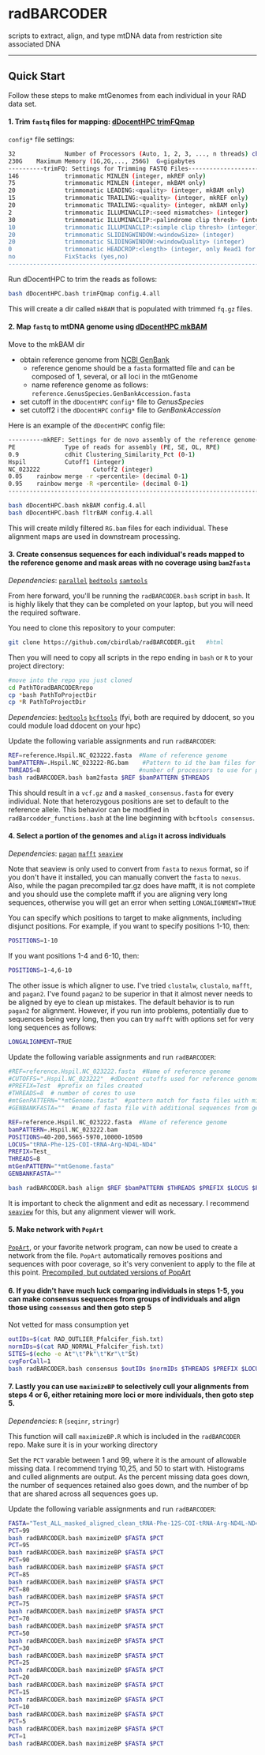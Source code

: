 # radBARCODER
scripts to extract, align, and type mtDNA data from restriction site associated DNA

---

## Quick Start

Follow these steps to make mtGenomes from each individual in your RAD data set.

#### 1. Trim `fastq` files for mapping: [dDocentHPC trimFQmap](https://github.com/cbirdlab/dDocentHPC)

`config*` file settings:
```bash
32              Number of Processors (Auto, 1, 2, 3, ..., n threads) cbirdq=40 normal=20
230G    Maximum Memory (1G,2G,..., 256G)  G=gigabytes
----------trimFQ: Settings for Trimming FASTQ Files---------------------------------------------------------------
146             trimmomatic MINLEN (integer, mkREF only)                                                Drop the read if it is below a specified l$
75              trimmomatic MINLEN (integer, mkBAM only)                                                Drop the read if it is below a specified l$
20              trimmomatic LEADING:<quality> (integer, mkBAM only)                             Specifies the minimum quality required to keep a b$
15              trimmomatic TRAILING:<quality> (integer, mkREF only)                    Specifies the minimum quality required to keep a base.
20              trimmomatic TRAILING:<quality> (integer, mkBAM only)                    Specifies the minimum quality required to keep a base.
2               trimmomatic ILLUMINACLIP:<seed mismatches> (integer)                    specifies the maximum mismatch count which will still allo$
30              trimmomatic ILLUMINACLIP:<palindrome clip thresh> (integer)             specifies how accurate the match between the two 'adapter $
10              trimmomatic ILLUMINACLIP:<simple clip thresh> (integer)                 specifies how accurate the match between any adapter etc. $
20              trimmomatic SLIDINGWINDOW:<windowSize> (integer)                                specifies the number of bases to average across
20              trimmomatic SLIDINGWINDOW:<windowQuality> (integer)                             specifies the average quality required.
0               trimmomatic HEADCROP:<length> (integer, only Read1 for ezRAD)   The number of bases to remove from the start of the read. 0 for dd$
no              FixStacks (yes,no)                                                           Demultiplexing with stacks$
------------------------------------------------------------------------------------------------------------------
```

Run dDocentHPC to trim the reads as follows:

```bash
bash dDocentHPC.bash trimFQmap config.4.all
```

This will create a dir called `mkBAM` that is populated with trimmed `fq.gz` files.


#### 2. Map `fastq` to mtDNA genome using [dDocentHPC mkBAM](https://github.com/cbirdlab/dDocentHPC)

Move to the mkBAM dir

* obtain reference genome from [NCBI GenBank](https://www.ncbi.nlm.nih.gov/genbank/)
  * reference genome should be a `fasta` formatted file and can be composed of 1, several, or all loci in the mtGenome
  * name reference genome as follows: `reference.GenusSpecies.GenBankAccession.fasta` 
* set cutoff in the `dDocentHPC` `config*` file to *_GenusSpecies_*
* set cutoff2 i the `dDocentHPC` `config*` file to *_GenBankAccession_*

Here is an example of the `dDocentHPC` config file:

```bash
----------mkREF: Settings for de novo assembly of the reference genome--------------------------------------------
PE              Type of reads for assembly (PE, SE, OL, RPE)                                    PE=ddRAD & ezRAD pairedend, non-overlapping reads;$
0.9             cdhit Clustering_Similarity_Pct (0-1)                                                   Use cdhit to cluster and collapse uniq rea$
Hspil           Cutoff1 (integer)                                                                                               Use unique reads t$
NC_023222               Cutoff2 (integer)                                                                                               Use unique$
0.05    rainbow merge -r <percentile> (decimal 0-1)                                             Percentile-based minimum number of seqs to assembl$
0.95    rainbow merge -R <percentile> (decimal 0-1)                                             Percentile-based maximum number of seqs to assembl$
------------------------------------------------------------------------------------------------------------------
```

```bash
bash dDocentHPC.bash mkBAM config.4.all
bash dDocentHPC.bash fltrBAM config.4.all
```

This will create mildly filtered `RG.bam` files for each individual. These alignment maps are used in downstream processing.


#### 3. Create consensus sequences for each individual's reads mapped to the reference genome and mask areas with no coverage using `bam2fasta`

*Dependencies*: [`parallel`](https://www.gnu.org/software/parallel/) [`bedtools`](https://github.com/arq5x/bedtools2/releases) [`samtools`](https://www.htslib.org/)

From here forward, you'll be running the `radBARCODER.bash` script in `bash`.  It is highly likely that they can be completed on your laptop, but you will need the required software. 

You need to clone this repository to your computer:

```bash
git clone https://github.com/cbirdlab/radBARCODER.git   #html
```

Then you will need to copy all scripts in the repo ending in `bash` or `R` to your project directory:

```bash
#move into the repo you just cloned
cd PathTOradBARCODERrepo
cp *bash PathToProjectDir
cp *R PathToProjectDir
```

*Dependencies*: [`bedtools`](https://github.com/arq5x/bedtools2/releases) [`bcftools`](https://samtools.github.io/bcftools/bcftools.html) (fyi, both are required by ddocent, so you could module load ddocent on your hpc)

Update the following variable assignments and run `radBARCODER`:

```bash
REF=reference.Hspil.NC_023222.fasta  #Name of reference genome
bamPATTERN=.Hspil.NC_023222-RG.bam    #Pattern to id the bam files for each individual, this must be formatted as .CUTOFF1.CUTOFF2-RG.bam, where the CUTOFFs come from the dDocent config settings in step 2 above
THREADS=8                            #number of processors to use for parallel operations
bash radBARCODER.bash bam2fasta $REF $bamPATTERN $THREADS
```

This should result in a `vcf.gz` and a `masked_consensus.fasta` for every individual. Note that heterozygous positions are set to default to the reference allele. This behavior can be modified in `radBarcodder_functions.bash` at the line beginning with `bcftools consensus`.


#### 4. Select a portion of the genomes and `align` it across individuals

*Dependencies*: [`pagan`](http://wasabiapp.org/software/pagan/) [`mafft`](https://mafft.cbrc.jp/alignment/software/) [`seaview`](http://doua.prabi.fr/software/seaview) 

Note that seaview is only used to convert from `fasta` to `nexus` format, so if you don't have it installed, you can manually convert the `fasta` to `nexus`. Also, while the pagan precompiled tar.gz does have mafft, it is not complete and you should use the complete mafft if you are aligning very long sequences, otherwise you will get an error when setting `LONGALIGNMENT=TRUE`

You can specify which positions to target to make alignments, including disjunct positions. For example, if you want to specify positions 1-10, then:

```bash
POSITIONS=1-10
```

If you want positions 1-4 and 6-10, then:

```bash
POSITIONS=1-4,6-10
```

The other issue is which aligner to use.  I've tried `clustalw`, `clustalo`, `mafft`, and `pagan2`.  I've found `pagan2` to be superior in that it almost never needs to be aligned by eye to clean up mistakes.  The default behavior is to run `pagan2` for alignment.  However, if you run into problems, potentially due to sequences being very long, then you can try `mafft` with options set for very long sequences as follows:

```bash
LONGALIGNMENT=TRUE
```

Update the following variable assignments and run `radBARCODER`:

```bash
#REF=reference.Hspil.NC_023222.fasta  #Name of reference genome
#CUTOFFS=".Hspil.NC_023222"  #dDocent cutoffs used for reference genome
#PREFIX=Test  #prefix on files created
#THREADS=8  # number of cores to use
#mtGenPATTERN="*mtGenome.fasta"  #pattern match for fasta files with mito genomes to include in alignment
#GENBANKFASTA=""  #name of fasta file with additional sequences from genbank to include in alignment

REF=reference.Hspil.NC_023222.fasta  #Name of reference genome
bamPATTERN=.Hspil.NC_023222.bam
POSITIONS=40-200,5665-5970,10000-10500
LOCUS="tRNA-Phe-12S-COI-tRNA-Arg-ND4L-ND4"
PREFIX=Test_
THREADS=8
mtGenPATTERN="*mtGenome.fasta"
GENBANKFASTA=""

bash radBARCODER.bash align $REF $bamPATTERN $THREADS $PREFIX $LOCUS $POSITIONS "$mtGenPATTERN" $LONGALIGNMENT $GENBANKFASTA
```

It is important to check the alignment and edit as necessary. I recommend [`seaview`](http://doua.prabi.fr/software/seaview) for this, but any alignment viewer will work. 

#### 5. Make network with `PopArt` 

[`PopArt`](https://github.com/jessicawleigh/popart-current), or your favorite network program, can now be used to create a network from the file.  `PopArt` automatically removes positions and sequences with poor coverage, so it's very convenient to apply to the file at this point.  [Precompiled, but outdated versions of PopArt](http://popart.otago.ac.nz/index.shtml)


#### 6. If you didn't have much luck comparing individuals in steps 1-5, you can make consensus sequences from groups of individuals and align those using `consensus` and then goto step 5

Not vetted for mass consumption yet

```bash
outIDs=$(cat RAD_OUTLIER_Pfalcifer_fish.txt)
normIDs=$(cat RAD_NORMAL_Pfalcifer_fish.txt)
SITES=$(echo -e At"\t"Pk"\t"Kr"\t"St)
cvgForCall=1
bash radBARCODER.bash consensus $outIDs $normIDs $THREADS $PREFIX $LOCUS $SITES $cvgForCall
```

#### 7. Lastly you can use `maximizeBP` to selectively cull your alignments from steps 4 or 6, either retaining more loci or more individuals, then goto step 5.

*Dependencies*: `R` (`seqinr`, `stringr`) 

This function will call `maximizeBP.R` which is included in the `radBARCODER` repo.  Make sure it is in your working directory

Set the `PCT` varable between 1 and 99, where it is the amount of allowable missing data. I recommend trying 10,25, and 50 to start with.  Histograms and culled alignments are output.  As the percent missing data goes down, the number of sequences retained also goes down, and the number of bp that are shared across all sequences goes up.

Update the following variable assignments and run `radBARCODER`:

```bash
FASTA="Test_ALL_masked_aligned_clean_tRNA-Phe-12S-COI-tRNA-Arg-ND4L-ND4.fasta"
PCT=99
bash radBARCODER.bash maximizeBP $FASTA $PCT
PCT=95
bash radBARCODER.bash maximizeBP $FASTA $PCT
PCT=90
bash radBARCODER.bash maximizeBP $FASTA $PCT
PCT=85
bash radBARCODER.bash maximizeBP $FASTA $PCT
PCT=80
bash radBARCODER.bash maximizeBP $FASTA $PCT
PCT=75
bash radBARCODER.bash maximizeBP $FASTA $PCT
PCT=70
bash radBARCODER.bash maximizeBP $FASTA $PCT
PCT=50
bash radBARCODER.bash maximizeBP $FASTA $PCT
PCT=30
bash radBARCODER.bash maximizeBP $FASTA $PCT
PCT=25
bash radBARCODER.bash maximizeBP $FASTA $PCT
PCT=20
bash radBARCODER.bash maximizeBP $FASTA $PCT
PCT=15
bash radBARCODER.bash maximizeBP $FASTA $PCT
PCT=10
bash radBARCODER.bash maximizeBP $FASTA $PCT
PCT=5
bash radBARCODER.bash maximizeBP $FASTA $PCT
PCT=1
bash radBARCODER.bash maximizeBP $FASTA $PCT

```



